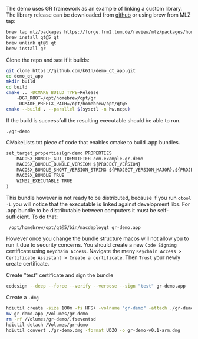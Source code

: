 
The demo uses GR framework as an example of linking a custom library. The
library release can be downloaded from
[github](https://github.com/sciapp/gr/releases) or using brew from MLZ tap:
```bash
brew tap mlz/packages https://forge.frm2.tum.de/review/mlz/packages/homebrew
brew install qt@5 qt
brew unlink qt@5 qt
brew install gr
```

Clone the repo and see if it builds:
```bash
git clone https://github.com/k61n/demo_qt_app.git
cd demo_qt_app
mkdir build
cd build
cmake .. -DCMAKE_BUILD_TYPE=Release
    -DGR_ROOT=/opt/homebrew/opt/gr
    -DCMAKE_PREFIX_PATH=/opt/homebrew/opt/qt@5
cmake --build . --parallel $(sysctl -n hw.ncpu)
```

If the build is successfull the resulting executable should be able to run.
```bash
./gr-demo
```

CMakeLists.txt piece of code that enables cmake to build .app bundles.
```CMakeLists.txt
set_target_properties(gr-demo PROPERTIES
    MACOSX_BUNDLE_GUI_IDENTIFIER com.example.gr-demo
    MACOSX_BUNDLE_BUNDLE_VERSION ${PROJECT_VERSION}
    MACOSX_BUNDLE_SHORT_VERSION_STRING ${PROJECT_VERSION_MAJOR}.${PROJECT_VERSION_MINOR}
    MACOSX_BUNDLE TRUE
    WIN32_EXECUTABLE TRUE
)
```

This bundle however is not ready to be distributed, because if you run `otool -L`
you will notice that the executable is linked against development libs.
For .app bundle to be distributable between computers it must be self-sufficient.
To do that:
```bash
 /opt/homebrew/opt/qt@5/bin/macdeployqt gr-demo.app
 ```

However once you change the bundle structure macos will not allow you to run it
due to security concerns. You should create a new `Code Signing` certificate
using `Keychain Access`. Navigate the meny
`Keychain Access > Certificate Assistant > Create a certificate`. Then `Trust`
your newly create certificate.

Create "test" certificate and sign the bundle
```bash
codesign --deep --force --verify --verbose --sign "test" gr-demo.app
```

Create a `.dmg`
```bash
hdiutil create -size 100m -fs HFS+ -volname "gr-demo" -attach ./gr-demo.dmg
mv gr-demo.app /Volumes/gr-demo
rm -rf /Volumes/gr-demo/.fseventsd
hdiutil detach /Volumes/gr-demo
hdiutil convert ./gr-demo.dmg -format UDZO -o gr-demo-v0.1-arm.dmg
```

